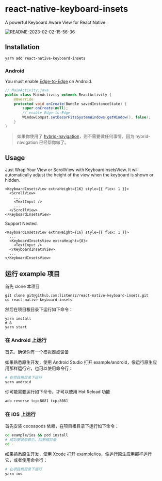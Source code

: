 # react-native-keyboard-insets

A powerful Keyboard Aware View for React Native.

![README-2023-02-02-15-56-36](https://todoit.oss-cn-shanghai.aliyuncs.com/assets/README-2023-02-02-15-56-36.gif)

## Installation

```bash
yarn add react-native-keyboard-insets
```

### Android

You must enable [Edge-to-Edge](https://developer.android.com/develop/ui/views/layout/edge-to-edge) on Android.

```java
// MainActivity.java
public class MainActivity extends ReactActivity {
    @Override
    protected void onCreate(Bundle savedInstanceState) {
        super.onCreate(null);
        // enable Edge-to-Edge
        WindowCompat.setDecorFitsSystemWindows(getWindow(), false);
    }
}
```

> 如果你使用了 [hybrid-navigation](https://github.com/listenzz/hybrid-navigation)，则不需要做任何事情，因为 hybrid-navigation 已经帮你做了。

## Usage

Just Wrap Your View or ScrollView with KeyboardInsetsView. It will automatically adjust the height of the view when the keyboard is shown or hidden.

```tsx
<KeyboardInsetsView extraHeight={16} style={{ flex: 1 }}>
  <ScrollView>
    ...
    <TextInput />
    ...
  </ScrollView>
</KeyboardInsetsView>
```

Support Nested.

```tsx
<KeyboardInsetsView extraHeight={16} style={{ flex: 1 }}>
  ...
  <KeyboardInsetsView extraHeight={8}>
    <TextInput />
  </KeyboardInsetsView>
  ...
</KeyboardInsetsView>
```

## 运行 example 项目

首先 clone 本项目

```shell
git clone git@github.com:listenzz/react-native-keyboard-insets.git
cd react-native-keyboard-insets
```

然后在项目根目录下运行如下命令：

```shell
yarn install
# &
yarn start
```

### 在 Android 上运行

首先，确保你有一个模拟器或设备

如果熟悉原生开发，使用 Android Studio 打开 example/android，像运行原生应用那样运行它，也可以使用命令行：

```sh
# 在项目根目录下运行
yarn android
```

你可能需要运行如下命令，才可以使用 Hot Reload 功能

```sh
adb reverse tcp:8081 tcp:8081
```

### 在 iOS 上运行

首先安装 cocoapods 依赖，在项目根目录下运行如下命令：

```sh
cd example/ios && pod install
# 成功安装依赖后，回到根目录
cd -
```

如果熟悉原生开发，使用 Xcode 打开 example/ios，像运行原生应用那样运行它，或者使用命令行：

```sh
# 在项目根目录下运行
yarn ios
```
